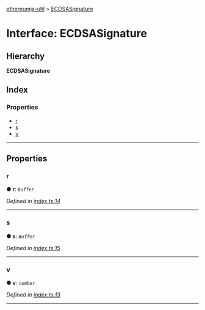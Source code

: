 [ethereumjs-util](../README.md) > [ECDSASignature](../interfaces/ecdsasignature.md)

# Interface: ECDSASignature

## Hierarchy

**ECDSASignature**

## Index

### Properties

* [r](ecdsasignature.md#r)
* [s](ecdsasignature.md#s)
* [v](ecdsasignature.md#v)

---

## Properties

<a id="r"></a>

###  r

**● r**: *`Buffer`*

*Defined in [index.ts:14](https://github.com/ethereumjs/ethereumjs-util/blob/7c167cb/src/index.ts#L14)*

___
<a id="s"></a>

###  s

**● s**: *`Buffer`*

*Defined in [index.ts:15](https://github.com/ethereumjs/ethereumjs-util/blob/7c167cb/src/index.ts#L15)*

___
<a id="v"></a>

###  v

**● v**: *`number`*

*Defined in [index.ts:13](https://github.com/ethereumjs/ethereumjs-util/blob/7c167cb/src/index.ts#L13)*

___

